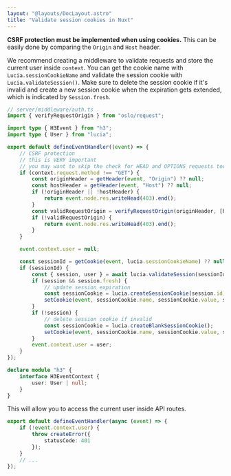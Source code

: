 ```yaml
---
layout: "@layouts/DocLayout.astro"
title: "Validate session cookies in Nuxt"
---
```




**CSRF protection must be implemented when using cookies.** This can be easily done by comparing the `Origin` and `Host` header.

We recommend creating a middleware to validate requests and store the current user inside `context`. You can get the cookie name with `Lucia.sessionCookieName` and validate the session cookie with `Lucia.validateSession()`. Make sure to delete the session cookie if it's invalid and create a new session cookie when the expiration gets extended, which is indicated by `Session.fresh`.

```ts
// server/middleware/auth.ts
import { verifyRequestOrigin } from "oslo/request";

import type { H3Event } from "h3";
import type { User } from "lucia";

export default defineEventHandler((event) => {
	// CSRF protection
	// this is VERY important
	// you may want to skip the check for HEAD and OPTIONS requests too
	if (context.request.method !== "GET") {
		const originHeader = getHeader(event, "Origin") ?? null;
		const hostHeader = getHeader(event, "Host") ?? null;
		if (!originHeader || !hostHeader) {
			return event.node.res.writeHead(403).end();
		}
		const validRequestOrigin = verifyRequestOrigin(originHeader, [hostHeader]);
		if (!validRequestOrigin) {
			return event.node.res.writeHead(403).end();
		}
	}

	event.context.user = null;

	const sessionId = getCookie(event, lucia.sessionCookieName) ?? null;
	if (sessionId) {
		const { session, user } = await lucia.validateSession(sessionId);
		if (session && session.fresh) {
			// update session expiration
			const sessionCookie = lucia.createSessionCookie(session.id);
			setCookie(event, sessionCookie.name, sessionCookie.value, sessionCookie.attributes);
		}
		if (!session) {
			// delete session cookie if invalid
			const sessionCookie = lucia.createBlankSessionCookie();
			setCookie(event, sessionCookie.name, sessionCookie.value, sessionCookie.attributes);
		}
		event.context.user = user;
	}
});

declare module "h3" {
	interface H3EventContext {
		user: User | null;
	}
}
```

This will allow you to access the current user inside API routes.

```ts
export default defineEventHandler(async (event) => {
	if (!event.context.user) {
		throw createError({
			statusCode: 401
		});
	}
	// ...
});
```
